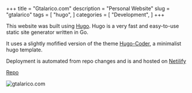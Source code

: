 +++
title = "Gtalarico.com"
description = "Personal Website"
slug = "gtalarico"
tags = [
    "hugo",
]
categories = [
    "Development",
]
+++

This website was built using [Hugo](https://gohugo.io/).
Hugo is a very fast and easy-to-use static site generator written in Go.

It uses a slightly mofified version of the theme [Hugo-Coder](https://github.com/luizdepra/hugo-coder/),
a minimalist hugo template.

Deployment is automated from repo changes and is and hosted on [Netilify](https://www.netlify.com/)

<div class="links">
    <i class="fab fa-github"></i>
    <a href="https://github.com/gtalarico/gtalarico.com">Repo</a>
</div>

![gtalarico.com](/img/gtalarico.png)
